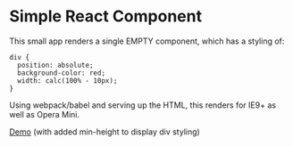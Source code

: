 # Simple React Component

This small app renders a single EMPTY component, which has a styling of:
```
div {
  position: absolute;
  background-color: red;
  width: calc(100% - 10px);
}
```

Using webpack/babel and serving up the HTML, this renders for IE9+ as well as Opera Mini.

[Demo]() (with added min-height to display div styling)